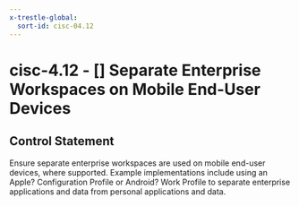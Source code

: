 ```yaml
---
x-trestle-global:
  sort-id: cisc-04.12
---
```


# cisc-4.12 - \[\] Separate Enterprise Workspaces on Mobile End-User Devices

## Control Statement

Ensure separate enterprise workspaces are used on mobile end-user devices, where supported. Example implementations include using an Apple? Configuration Profile or Android? Work Profile to separate enterprise applications and data from personal applications and data.
